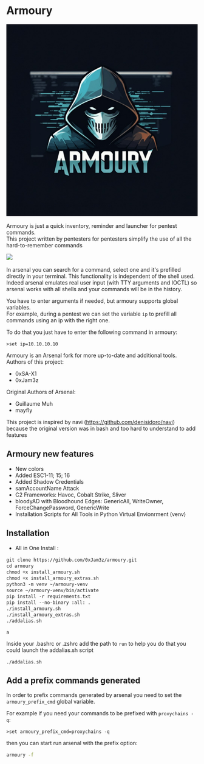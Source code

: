 # Armoury

![](img/logo.png)

Armoury is just a quick inventory, reminder and launcher for pentest commands.
<br>This project written by pentesters for pentesters simplify the use of all the hard-to-remember commands

![](img/arsenal.gif)

In arsenal you can search for a command, select one and it's prefilled directly in your terminal. This functionality is independent of the shell used. Indeed arsenal emulates real user input (with TTY arguments and IOCTL) so arsenal works with all shells and your commands will be in the history.

You have to enter arguments if needed, but armoury supports global variables. <br>
For example, during a pentest we can set the variable `ip` to prefill all commands using an ip with the right one.

To do that you just have to enter the following command in armoury:
```
>set ip=10.10.10.10
``` 
Armoury is an Arsenal fork for more up-to-date and additional tools.
Authors of this project:
* 0xSA-X1
* 0xJam3z
  
Original Authors of Arsenal: 
* Guillaume Muh
* mayfly

This project is inspired by navi (<https://github.com/denisidoro/navi>) because the original version was in bash and too hard to understand to add features


## Armoury new features

- New colors
- Added ESC1-11; 15; 16
- Added Shadow Credentials
- samAccountName Attack
- C2 Frameworks: Havoc, Cobalt Strike, Sliver
- bloodyAD with Bloodhound Edges: GenericAll, WriteOwner, ForceChangePassword, GenericWrite
- Installation Scripts for All Tools in Python Virtual Envionrment (venv)

## Installation
- All in One Install :
```
git clone https://github.com/0xJam3z/armoury.git
cd armoury
chmod +x install_armoury.sh 
chmod +x install_armoury_extras.sh
python3 -m venv ~/armoury-venv                  
source ~/armoury-venv/bin/activate
pip install -r requirements.txt 
pip install --no-binary :all: .
./install_armoury.sh
./install_armoury_extras.sh
./addalias.sh
```

```
a
```


Inside your .bashrc or .zshrc add the path to `run` to help you do that you could launch the addalias.sh script
```
./addalias.sh
```


## Add a prefix commands generated

In order to prefix commands generated by arsenal you need to set the `armoury_prefix_cmd` global variable. 

For example if you need your commands to be prefixed with `proxychains -q`:
```
>set armoury_prefix_cmd=proxychains -q
```

then you can start run arsenal with the prefix option:
```bash
armoury -f
```

